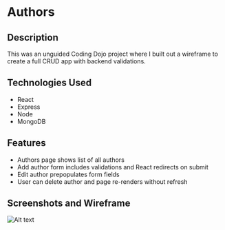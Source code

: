 
# Authors

## Description
This was an unguided Coding Dojo project where I built out a wireframe to create a full CRUD app with backend validations.

## Technologies Used
- React
- Express
- Node
- MongoDB

## Features
- Authors page shows list of all authors
- Add author form includes validations and React redirects on submit
- Edit author prepopulates form fields
- User can delete author and page re-renders without refresh

## Screenshots and Wireframe
![Alt text](/authors/client/src/assets/images/authors_wireframe.png?raw=true "Wireframe")
